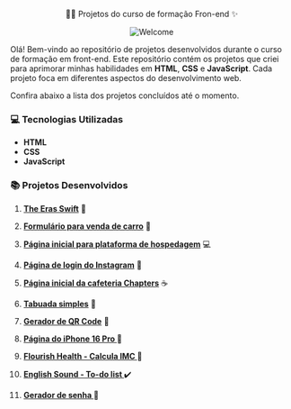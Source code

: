 <p align="center">
     👩‍💻 Projetos do curso de formação Fron-end ✨
</p>

<p align="center">
    <img src="https://i.giphy.com/media/v1.Y2lkPTc5MGI3NjExdjU1MHNtdWthejlqODhoY3AweTV0emdsdDB4MWVmbmN6eHQ2NWRjYyZlcD12MV9pbnRlcm5hbF9naWZfYnlfaWQmY3Q9Zw/L1R1tvI9svkIWwpVYr/giphy.gif" alt="Welcome" />
</p>

Olá! Bem-vindo ao repositório de projetos desenvolvidos durante o curso de formação em front-end. 
Este repositório contém os projetos que criei para aprimorar minhas habilidades em **HTML**, **CSS** e **JavaScript**. 
Cada projeto foca em diferentes aspectos do desenvolvimento web.

Confira abaixo a lista dos projetos concluídos até o momento.

### 💻 Tecnologias Utilizadas
- **HTML**
- **CSS**
- **JavaScript**

### 📚 Projetos Desenvolvidos

1. **<a href="https://the-eras-swift.vercel.app/">The Eras Swift</a>** 💖

2. **<a href="https://formulario-venda-carro-ten.vercel.app/">Formulário para venda de carro</a>** 🚗

3. **<a href="https://bsa-host.vercel.app/">Página inicial para plataforma de hospedagem</a>** 💻

4. **<a href="https://instagram-git-main-beatriz-s-projects-63158ab8.vercel.app/">Página de login do Instagram</a>** 📲

5. **<a href="https://chapters-lyart.vercel.app/">Página inicial da cafeteria Chapters</a>** ☕

6. **<a href="https://tabuada-three-mu.vercel.app/">Tabuada simples</a>** 🧮

7. **<a href="https://gerador-qr-code-blush.vercel.app/">Gerador de QR Code</a>** 🔗 
   
8. **<a href="https://apple-iphone-16-pro.vercel.app/">Página do iPhone 16 Pro </a>** 📱

9. **<a href="https://flourish-health.vercel.app/">Flourish Health - Calcula IMC </a>** 🌸

10. **<a href="https://englishsound.vercel.app/">English Sound - To-do list </a>** ✔️

11. **<a href="https://gerador-senha-sandy.vercel.app/">Gerador de senha </a>** 🔑



